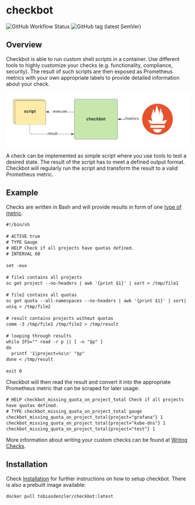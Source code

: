 # checkbot

![GitHub Workflow Status](https://img.shields.io/github/workflow/status/tobiasdenzler/checkbot/checkbot)
![GitHub tag (latest SemVer)](https://img.shields.io/github/v/tag/tobiasdenzler/checkbot?label=release&sort=semver)

## Overview

Checkbot is able to run custom shell scripts in a container. Use different tools to highly customize your checks (e.g. functionality, compliance, security). The result of such scripts are then exposed as Prometheus metrics with your own appropriate labels to provide detailed information about your check.

![Checkbot Overview](checkbot_overview.png)

A check can be implemented as simple script where you use tools to test a desired state. The result of the script has to meet a defined output format. Checkbot will regularly run the script and transform the result to a valid Prometheus metric.

## Example

Checks are written in Bash and will provide results in form of one [type of metric](https://prometheus.io/docs/concepts/metric_types/).

```
#!/bin/sh

# ACTIVE true
# TYPE Gauge
# HELP Check if all projects have quotas defined.
# INTERVAL 60

set -eux

# file1 contains all projects
oc get project --no-headers | awk '{print $1}' | sort > /tmp/file1

# file2 contains all quotas
oc get quota --all-namespaces --no-headers | awk '{print $1}' | sort| uniq > /tmp/file2

# result contains projects without quotas
comm -3 /tmp/file1 /tmp/file2 > /tmp/result

# looping through results
while IFS="" read -r p || [ -n "$p" ]
do
  printf '1|project=%s\n' "$p"
done < /tmp/result

exit 0
```

Checkbot will then read the result and convert it into the appropriate Prometheus metric that can be scraped for later usage:

```
# HELP checkbot_missing_quota_on_project_total Check if all projects have quotas defined.
# TYPE checkbot_missing_quota_on_project_total gauge
checkbot_missing_quota_on_project_total{project="grafana"} 1
checkbot_missing_quota_on_project_total{project="kube-dns"} 1
checkbot_missing_quota_on_project_total{project="test"} 1
```

More information about writing your custom checks can be found at [Writng Checks](docs/checks.md).

## Installation

Check [Installation](docs/installation.md) for further instructions on how to setup checkbot. There is also a prebuilt image available:

```
docker pull tobiasdenzler/checkbot:latest
```

